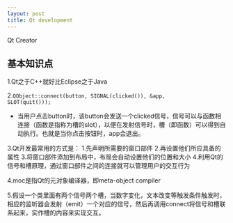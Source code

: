 ```yaml
---
layout: post
title: Qt development
---
```


Qt Creator

## 基本知识点

1.Qt之于C++就好比Eclipse之于Java

2.<code>QObject::connect(button, SIGNAL(clicked()), &app, SLOT(quit()));</code>
 + 当用户点击button时，该button会发送一个clicked信号，信号可以与函数相连接（函数是指称为槽的slot），以便在发射信号时，槽（即函数）可以得到自动执行。也就是当你点击按钮时，app会退出。

3.Qt开发最常用的方式是：
 1.先声明所需要的窗口部件
 2.再设置他们所应具备的属性
 3.将窗口部件添加到布局中，布局会自动设置他们的位置和大小
 4.利用Qt的信号和槽原理，通过窗口部件之间的连接就可以管理用户的交互行为

4.moc是指Qt的元对象编译器，即meta-object compiler

5.假设一个类里面有两个信号两个槽，当数字变化，文本改变等触发条件触发时，相应的监听器会发射（emit）一个对应的信号，然后再调用connect将信号和槽联系起来，实作槽的内容来实现交互。

